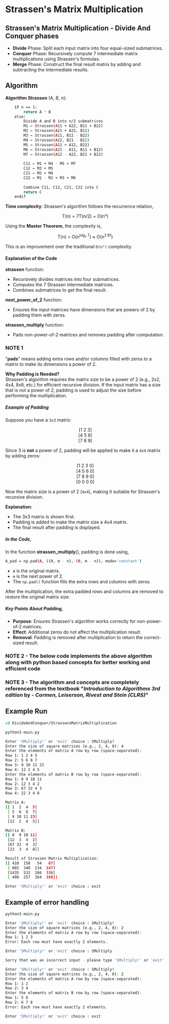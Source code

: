 # Strassen's Matrix Multiplication

## Strassen's Matrix Multiplication - Divide And Conquer phases

- **Divide** Phase: Split each input matrix into four equal-sized submatrices.
- **Conquer** Phase: Recursively compute 7 intermediate matrix multiplications using Strassen's formulas.
- **Merge** Phase: Construct the final result matrix by adding and subtracting the intermediate results.

## Algorithm

**Algorithm Strassen** (A, B, n):
```bash
    if n == 1:
        return A * B
    else:
        Divide A and B into n/2 submatrices
        M1 ← Strassen(A11 + A22, B11 + B22)
        M2 ← Strassen(A21 + A22, B11)
        M3 ← Strassen(A11, B12 - B22)
        M4 ← Strassen(A22, B21 - B11)
        M5 ← Strassen(A11 + A12, B22)
        M6 ← Strassen(A21 - A11, B11 + B12)
        M7 ← Strassen(A12 - A22, B21 + B22)
        
        C11 ← M1 + M4 - M5 + M7
        C12 ← M3 + M5
        C21 ← M2 + M4
        C22 ← M1 - M2 + M3 + M6
        
        Combine C11, C12, C21, C22 into C
        return C
    endif
```

**Time complexity**: Strassen's algorithm follows the recurrence relation,

<p align="center"> T(n) = 7T(n/2) + O(n²) </p>

Using the <strong>Master Theorem</strong>, the complexity is,

<p align="center"> T(n) = O(n<sup>log₂ 7</sup>) ≈ O(n<sup>2.81</sup>) </p>

This is an improvement over the traditional <code>O(n³)</code> complexity.

#### Explanation of the Code

**strassen** function:
- Recursively divides matrices into four submatrices.
- Computes the 7 Strassen intermediate matrices.
- Combines submatrices to get the final result.

**next_power_of_2** function:
- Ensures the input matrices have dimensions that are powers of 2 by padding them with zeros.

**strassen_multiply** function:
- Pads non-power-of-2 matrices and removes padding after computation.

### NOTE 1
"**pads**" means adding extra rows and/or columns filled with zeros to a matrix to make its dimensions a power of 2.

**Why Padding is Needed?** <br/>
Strassen's algorithm requires the matrix size to be a power of 2 (e.g., 2x2, 4x4, 8x8, etc.) for
efficient recursive division. If the input matrix has a size that is not a power of 2, padding is used
to adjust the size before performing the multiplication.

##### Example of Padding

Suppose you have a `3x3` matrix: <br/>
<p align="center"> 
[1 2 3]<br/>
[4 5 6]<br/>
[7 8 9]<br/>
</p>

Since 3 is **not** a power of 2, padding will be applied to make it a `4x4` matrix by adding zeros:
<p align="center"> 
[1 2 3 0]<br/>
[4 5 6 0]<br/>
[7 8 9 0]<br/>
[0 0 0 0]<br/>
</p>

Now the matrix size is a power of 2 (`4x4`), making it suitable for Strassen's recursive division.

**Explanation**:
- The 3x3 matrix is shown first.
- Padding is added to make the matrix size a 4x4 matrix.
- The final result after padding is displayed.

##### In the Code,
In the function **strassen_multiply**(), padding is done using,
```bash
A_pad = np.pad(A, ((0, m - n), (0, m - n)), mode='constant')
```

- `A` is the original matrix.
- `m` is the next power of 2.
- The `np.pad()` function fills the extra rows and columns with zeros.

After the multiplication, the extra padded rows and columns are removed to restore the original matrix size.

##### Key Points About Padding,
- **Purpose**: Ensures Strassen's algorithm works correctly for non-power-of-2 matrices.
- **Effect**: Additional zeros do not affect the multiplication result.
- **Removal**: Padding is removed after multiplication to return the correct-sized result.

### NOTE 2 - The below code implements the above algorithm along with python based concepts for better working and efficient code

### NOTE 3 - The algorithm and concepts are completely referenced from the textbook "*Introduction to Algorithms 3rd edition* by - *Cormen, Leiserson, Rivest and Stein (CLRS)*"

## Example Run

```bash
cd DivideAndConquer/StrassensMatrixMultiplication
```

```bash
python3 main.py

Enter 'SMultiply!' or 'exit' choice : SMultiply!
Enter the size of square matrices (e.g., 2, 4, 8): 4
Enter the elements of matrix A row by row (space-separated):
Row 1: 1 2 4 5
Row 2: 5 6 8 7
Row 3: 9 10 11 23
Row 4: 12 2 4 5
Enter the elements of matrix B row by row (space-separated):
Row 1: 8 9 10 11
Row 2: 12 3 4 2
Row 3: 67 32 4 3
Row 4: 22 3 4 8 

Matrix A:
[[ 1  2  4  5]
 [ 5  6  8  7]
 [ 9 10 11 23]
 [12  2  4  5]]

Matrix B:
[[ 8  9 10 11]
 [12  3  4  2]
 [67 32  4  3]
 [22  3  4  8]]

Result of Strassen Matrix Multiplication:
[[ 410  158   54   67]
 [ 802  340  134  147]
 [1435  532  266  336]
 [ 498  257  164  188]]

Enter 'SMultiply!' or 'exit' choice : exit
```

## Example of error handling

```bash
python3 main.py

Enter 'SMultiply!' or 'exit' choice : SMultiply!
Enter the size of square matrices (e.g., 2, 4, 8): 2
Enter the elements of matrix A row by row (space-separated):
Row 1: 1 2 3
Error: Each row must have exactly 2 elements.

Enter 'SMultiply!' or 'exit' choice : SMultiply

Sorry that was an incorrect input - please type 'SMultiply!' or 'exit' to stop.

Enter 'SMultiply!' or 'exit' choice : SMultiply!
Enter the size of square matrices (e.g., 2, 4, 8): 2
Enter the elements of matrix A row by row (space-separated):
Row 1: 1 2
Row 2: 3 4
Enter the elements of matrix B row by row (space-separated):
Row 1: 5 6 
Row 2: 6 7 8
Error: Each row must have exactly 2 elements.

Enter 'SMultiply!' or 'exit' choice : exit
```